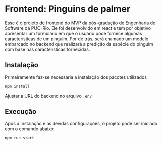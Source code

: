 # Frontend: Pinguins de palmer

Esse é o projeto de frontend do MVP da pós-gradução de Engenharia de Software da PUC-Rio. Ele foi desenvolvido em react e tem por objetivo apresentar um formulário em que o usuário pode fornece algumas características de um pinguim. Por de trás, será chamado um modelo embarcado no backend que realizará a predição da espécie do pinguim com base nas características fornecidas.

## Instalação

Primeiramente faz-se necessária a instalação dos pacotes utilizados

```bash
npm install
```

Ajustar a URL do backend no arquivo `.env`

## Execução

Após a instalação e as devidas configurações, o projeto pode ser iniciado com o comando abaixo:

```bash
npm run start
```
